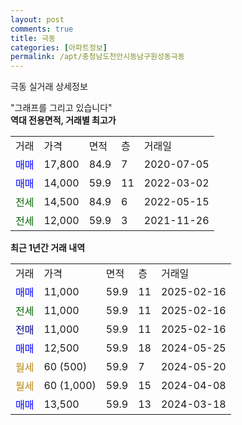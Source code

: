 ```yaml
---
layout: post
comments: true
title: 극동
categories: [아파트정보]
permalink: /apt/충청남도천안시동남구원성동극동
---
```


극동 실거래 상세정보

<script type="text/javascript">
  google.charts.load('current', {'packages':['line', 'corechart']});
  google.charts.setOnLoadCallback(drawChart);

  function drawChart() {
    var data = new google.visualization.DataTable();
    data.addColumn('date', '거래일');
    data.addColumn('number', "매매");
    data.addColumn('number', "전세");
    data.addColumn('number', "전매");

    data.addRows([[new Date(Date.parse("2025-02-16")), 11000, null, null], [new Date(Date.parse("2025-02-16")), null, 11000, null], [new Date(Date.parse("2025-02-16")), null, null, 11000], [new Date(Date.parse("2024-05-25")), 12500, null, null], [new Date(Date.parse("2024-05-20")), null, null, null], [new Date(Date.parse("2024-04-08")), null, null, null], [new Date(Date.parse("2024-03-18")), 13500, null, null]]);

    var options = {
      hAxis: {
        format: 'yyyy/MM/dd'
      },    
      lineWidth: 0,
      pointsVisible: true,    
      title: '최근 1년간 유형별 실거래가 분포',
      legend: { position: 'bottom' }
    };

    var formatter = new google.visualization.NumberFormat({pattern:'###,###'} );
    formatter.format(data, 1);
    formatter.format(data, 2);
    
    setTimeout(function() {
        var chart = new google.visualization.LineChart(document.getElementById('columnchart_material'));
        chart.draw(data, (options));
        document.getElementById('loading').style.display = 'none';
    }, 200);
  }
</script>


<div id="loading" style="z-index:20; display: block; margin-left: 0px">"그래프를 그리고 있습니다"</div>
<div id="columnchart_material" style="width: 95%; margin-left: 0px; display: block"></div>
<!-- contents start -->
<b>역대 전용면적, 거래별 최고가</b>
<table class="sortable">
    <tr>
      <td>거래</td>
      <td>가격</td>
      <td>면적</td>
      <td>층</td>
      <td>거래일</td>
    </tr>
        <tr>
          <td><a style="color: blue">매매</a></td>
          <td>17,800</td>
          <td>84.9</td>
          <td>7</td>
          <td>2020-07-05</td>
        </tr>            <tr>
          <td><a style="color: blue">매매</a></td>
          <td>14,000</td>
          <td>59.9</td>
          <td>11</td>
          <td>2022-03-02</td>
        </tr>        
        <tr>
              <td><a style="color: darkgreen">전세</a></td>
              <td>14,500</td>
              <td>84.9</td>
              <td>6</td>
              <td>2022-05-15</td>
            </tr>            <tr>
              <td><a style="color: darkgreen">전세</a></td>
              <td>12,000</td>
              <td>59.9</td>
              <td>3</td>
              <td>2021-11-26</td>
            </tr>        
    
</table>

<b>최근 1년간 거래 내역</b>

<table class="sortable">
    <tr>
      <td>거래</td>
      <td>가격</td>
      <td>면적</td>
      <td>층</td>
      <td>거래일</td>
    </tr>
    <tr>
      <td><a style="color: blue">매매</a></td>
      <td>11,000</td>
      <td>59.9</td>
      <td>11</td>
      <td>2025-02-16</td>
    </tr>          <tr>
      <td><a style="color: darkgreen">전세</a></td>
      <td>11,000</td>
      <td>59.9</td>
      <td>11</td>
      <td>2025-02-16</td>
    </tr>          <tr>
      <td><a style="color: darkblue">전매</a></td>
      <td>11,000</td>
      <td>59.9</td>
      <td>11</td>
      <td>2025-02-16</td>
    </tr>          <tr>
      <td><a style="color: blue">매매</a></td>
      <td>12,500</td>
      <td>59.9</td>
      <td>18</td>
      <td>2024-05-25</td>
    </tr>          <tr>
      <td><a style="color: darkgoldenrod">월세</a></td>
      <td>60 (500)</td>
      <td>59.9</td>
      <td>7</td>
      <td>2024-05-20</td>
    </tr>          <tr>
      <td><a style="color: darkgoldenrod">월세</a></td>
      <td>60 (1,000)</td>
      <td>59.9</td>
      <td>15</td>
      <td>2024-04-08</td>
    </tr>          <tr>
      <td><a style="color: blue">매매</a></td>
      <td>13,500</td>
      <td>59.9</td>
      <td>13</td>
      <td>2024-03-18</td>
    </tr>      </table>
<!-- contents end -->    

